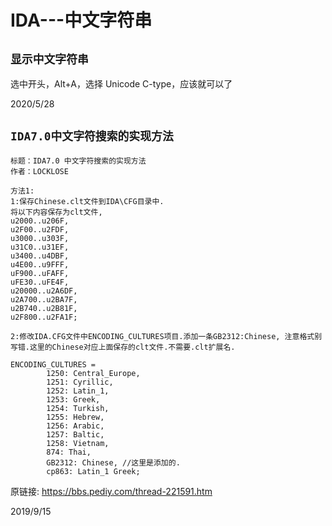# IDA---中文字符串

## `显示中文字符串`
选中开头，Alt+A，选择 Unicode C-type，应该就可以了  

2020/5/28  


## `IDA7.0中文字符搜索的实现方法`
```
标题：IDA7.0 中文字符搜索的实现方法	
作者：LOCKLOSE 

方法1:
1:保存Chinese.clt文件到IDA\CFG目录中.
将以下内容保存为clt文件,
u2000..u206F,
u2F00..u2FDF,
u3000..u303F,
u31C0..u31EF,
u3400..u4DBF,
u4E00..u9FFF,
uF900..uFAFF,
uFE30..uFE4F,
u20000..u2A6DF,
u2A700..u2BA7F,
u2B740..u2B81F,
u2F800..u2FA1F;

2:修改IDA.CFG文件中ENCODING_CULTURES项目.添加一条GB2312:Chinese, 注意格式别写错.这里的Chinese对应上面保存的clt文件.不需要.clt扩展名.

ENCODING_CULTURES =
        1250: Central_Europe,
        1251: Cyrillic,
        1252: Latin_1,
        1253: Greek,
        1254: Turkish,
        1255: Hebrew,
        1256: Arabic,
        1257: Baltic,
        1258: Vietnam,
        874: Thai,
        GB2312: Chinese, //这里是添加的.
        cp863: Latin_1 Greek;
```

原链接: https://bbs.pediy.com/thread-221591.htm  

2019/9/15  
